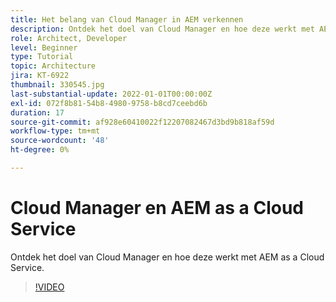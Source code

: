 ```yaml
---
title: Het belang van Cloud Manager in AEM verkennen
description: Ontdek het doel van Cloud Manager en hoe deze werkt met AEM as a Cloud Service.
role: Architect, Developer
level: Beginner
type: Tutorial
topic: Architecture
jira: KT-6922
thumbnail: 330545.jpg
last-substantial-update: 2022-01-01T00:00:00Z
exl-id: 072f8b81-54b8-4980-9758-b8cd7ceebd6b
duration: 17
source-git-commit: af928e60410022f12207082467d3bd9b818af59d
workflow-type: tm+mt
source-wordcount: '48'
ht-degree: 0%

---
```


# Cloud Manager en AEM as a Cloud Service

Ontdek het doel van Cloud Manager en hoe deze werkt met AEM as a Cloud Service.

>[!VIDEO](https://video.tv.adobe.com/v/330545?quality=12&learn=on)
